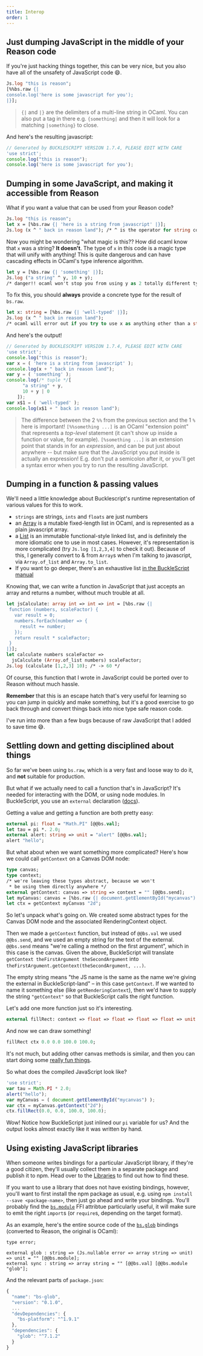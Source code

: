```yaml
---
title: Interop
order: 1
---
```


## Just dumping JavaScript in the middle of your Reason code

If you're just hacking things together, this can be very nice, but you also have all of the unsafety of JavaScript code 😄.

```ocaml
Js.log "this is reason";
[%%bs.raw {|
console.log('here is some javascript for you');
|}];
```

> `{|` and `|}` are the delimiters of a multi-line string in OCaml. You can also put a tag in there e.g. `{something|` and then it will look for a matching `|something}` to close.

And here's the resulting javascript:

```javascript
// Generated by BUCKLESCRIPT VERSION 1.7.4, PLEASE EDIT WITH CARE
'use strict';
console.log("this is reason");
console.log('here is some javascript for you');
```

## Dumping in some JavaScript, and making it accessible from Reason

What if you want a value that can be used from your Reason code?

```ocaml
Js.log "this is reason";
let x = [%bs.raw {| 'here is a string from javascript' |}];
Js.log (x ^ " back in reason land"); /* ^ is the operator for string concat */
```

Now you might be wondering "what magic is this?? How did ocaml know that `x` was a string? **It doesn't**. The type of `x` in this code is a magic type that will unify with anything! This is quite dangerous and can have cascading effects in OCaml's type inference algorithm.

```ocaml
let y = [%bs.raw {| 'something' |}];
Js.log ("a string" ^ y, 10 + y);
/* danger!! ocaml won't stop you from using y as 2 totally different types */
```

To fix this, you should **always** provide a concrete type for the result of `bs.raw`.

```ocaml
let x: string = [%bs.raw {| 'well-typed' |}];
Js.log (x ^ " back in reason land");
/* ocaml will error out if you try to use x as anything other than a string */
```

And here's the output!

```javascript
// Generated by BUCKLESCRIPT VERSION 1.7.4, PLEASE EDIT WITH CARE
'use strict';
console.log("this is reason");
var x = ( 'here is a string from javascript' );
console.log(x + " back in reason land");
var y = ( 'something' );
console.log(/* tuple */[
      "a string" + y,
      10 + y | 0
    ]);
var x$1 = ( 'well-typed' );
console.log(x$1 + " back in reason land");
```

> The difference between the 2 `%%` from the previous section and the 1 `%` here is important! `[%%something ...]` is an OCaml "extension point" that represents a *top-level* statement (it can't show up inside a function or value, for example). `[%something ...]` is an extension point that stands in for an *expression*, and can be put just about anywhere -- but make sure that the JavaScript you put inside is actually an expression! E.g. don't put a semicolon after it, or you'll get a syntax error when you try to run the resulting JavaScript.

## Dumping in a function & passing values

We'll need a little knowledge about Bucklescript's runtime representation of various values for this to work.

- `strings` are strings, `ints` and `floats` are just numbers
- an [Array](/guide/language/list-and-array#list) is a mutable fixed-length list in OCaml, and is represented as a plain javascript array.
- a [List](/guide/language/list-and-array#array) is an immutable functional-style linked list, and is definitely the more idiomatic one to use in most cases. However, it's representation is more complicated (try `Js.log [1,2,3,4]` to check it out). Because of this, I generally convert to & from `Array`s when I'm talking to javascript, via `Array.of_list` and `Array.to_list`.
- If you want to go deeper, there's an exhaustive list [in the BuckleScript manual](http://bucklescript.github.io/bucklescript/Manual.html#_runtime_representation)

Knowing that, we can write a function in JavaScript that just accepts an array and returns a number, without much trouble at all.

```ocaml
let jsCalculate: array int => int => int = [%bs.raw {|
 function (numbers, scaleFactor) {
   var result = 0;
   numbers.forEach(number => {
     result += number;
   });
   return result * scaleFactor;
 }
|}];
let calculate numbers scaleFactor =>
  jsCalculate (Array.of_list numbers) scaleFactor;
Js.log (calculate [1,2,3] 10); /* -> 60 */
```

Of course, this function that I wrote in JavaScript could be ported over to Reason without much hassle.

**Remember** that this is an escape hatch that's very useful for learning so you can jump in quickly and make something, but it's a good exercise to go back through and convert things back into nice type safe reason code.

I've run into more than a few bugs because of raw JavaScript that I added to save time 😅.

## Settling down and getting disciplined about things

So far we've been using `bs.raw`, which is a very fast and loose way to do it, and **not** suitable for production.

But what if we actually need to call a function that's in JavaScript? It's needed for interacting with the DOM, or using node modules. In BuckleScript, you use an `external` declaration ([docs](http://bucklescript.github.io/bucklescript/Manual.html#_binding_to_simple_js_functions_values)).

Getting a value and getting a function are both pretty easy:

```ocaml
external pi: float = "Math.PI" [@@bs.val];
let tau = pi *. 2.0;
external alert: string => unit = "alert" [@@bs.val];
alert "hello";
```

But what about when we want something more complicated? Here's how we could call `getContext` on a Canvas DOM node:



```ocaml
type canvas;
type context;
/* we're leaving these types abstract, because we won't
 * be using them directly anywhere */
external getContext: canvas => string => context = "" [@@bs.send];
let myCanvas: canvas = [%bs.raw {| document.getElementById("mycanvas") |}];
let ctx = getContext myCanvas "2d";
```

So let's unpack what's going on. We created some abstract types for the Canvas DOM node and the associated RenderingContext object.

Then we made a `getContext` function, but instead of `@@bs.val` we used `@@bs.send`, and we used an empty string for the text of the external. `@@bs.send` means "we're calling a method on the first argument", which in this case is the canvas. Given the above, BuckleScript will translate `getContext theFirstArgument theSecondArgument` into `theFirstArgument.getContext(theSecondArgument, ...)`.

The empty string means "the JS name is the same as the name we're giving the external in BuckleScript-land" – in this case `getContext`. If we wanted to name it something else (like `getRenderingContext`), then we'd have to supply the string `"getContext"` so that BuckleScript calls the right function.

Let's add one more function just so it's interesting.

```ocaml
external fillRect: context => float => float => float => float => unit = "" [@@bs.send];
```

And now we can draw something!

```ocaml
fillRect ctx 0.0 0.0 100.0 100.0;
```

It's not much, but adding other canvas methods is similar, and then you can start doing some [really fun things](https://twitter.com/jaredforsyth/status/871062358076030976).

So what does the compiled JavaScript look like?

```javascript
'use strict';
var tau = Math.PI * 2.0;
alert("hello");
var myCanvas = ( document.getElementById("mycanvas") );
var ctx = myCanvas.getContext("2d");
ctx.fillRect(0.0, 0.0, 100.0, 100.0);
```

Wow! Notice how BuckleScript just inlined our `pi` variable for us? And the output looks almost exactly like it was written by hand.

## Using existing JavaScript libraries

When someone writes bindings for a particular JavaScript library, if they're a good citizen, they'll usually collect them in a separate package and publish it to npm. Head over to the [Libraries](/guide/javascript/libraries) to find out how to find these.

If you want to use a library that does not have existing bindings, however, you'll want to first install the npm package as usual, e.g. using `npm install --save <package-name>`, then just go ahead and write your bindings. You'll probably find the [`bs.module`](https://bucklescript.github.io/bucklescript/Manual.html#_binding_to_a_value_from_a_module_code_bs_module_code) FFI attribtue particularly useful, it will make sure to emit the right `import`s (or `require`s, depending on the target format).

As an example, here's the entire source code of the [`bs.glob`](https://github.com/reasonml-community/bs-glob) bindings (converted to Reason, the original is OCaml):

```reason
type error;

external glob : string => (Js.nullable error => array string => unit) => unit = "" [@@bs.module];
external sync : string => array string = "" [@@bs.val] [@@bs.module "glob"];
```

And the relevant parts of `package.json`:

```js
{
  "name": "bs-glob",
  "version": "0.1.0",
  ...
  "devDependencies": {
    "bs-platform": "^1.9.1"
  },
  "dependencies": {
    "glob": "^7.1.2"
  }
}
```
